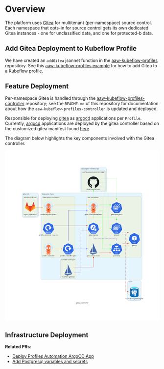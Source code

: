 # Overview

The platform uses [Gitea](https://gitea.io/en-us/) for multitenant (per-namespace) source control. Each namespace that opts-in for source control gets its own dedicated Gitea instances - one for unclassified data, and one for protected-b data.

## Add Gitea Deployment to Kubeflow Profile

We have created an `addGitea` jsonnet function in the [aaw-kubeflow-profiles]() repository. See this [aaw-kubeflow-profiles example](https://github.com/StatCan/aaw-kubeflow-profiles/blob/6a7cb58d880337996d5f02aef46f53680283b5ee/profile-aaw-fc.jsonnet#L4-L6) for how to add Gitea to a Kubeflow profile.

## Feature Deployment

Per-namespace Gitea is handled through the [aaw-kubeflow-profiles-controller](https://github.com/StatCan/aaw-kubeflow-profiles-controller) repository; see the `README.md` of this repository for documentation about how the `aaw-kubeflow-profiles-controller` is updated and deployed.

Responsible for deploying [gitea](https://github.com/go-gitea/gitea) as [argocd](https://github.com/argoproj/argo-cd) applications per `Profile`. Currently, [argocd](https://github.com/argoproj/argo-cd) applications are deployed by the gitea controller based on the customized gitea manifest found [here](https://github.com/StatCan/aaw-argocd-manifests/tree/aaw-dev-cc-00/profiles-argocd-system/template/gitea).

The diagram below highlights the key components involved with the Gitea controller.

![gitea controller](gitea_controller.png)

## Infrastructure Deployment

**Related PRs**:

- [Deploy Profiles Automation ArgoCD App](https://gitlab.k8s.cloud.statcan.ca/cloudnative/aaw/daaas-infrastructure/aaw-prod-cc-00/-/merge_requests/73)
- [Add Postgresql variables and secrets](https://gitlab.k8s.cloud.statcan.ca/cloudnative/aaw/daaas-infrastructure/aaw-prod-cc-00/-/merge_requests/74)